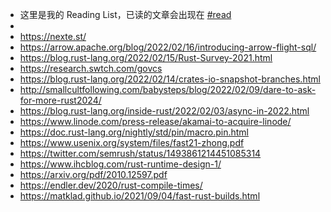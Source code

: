 - 这里是我的 Reading List，已读的文章会出现在 [#read]([[read]])
-
- https://nexte.st/
- https://arrow.apache.org/blog/2022/02/16/introducing-arrow-flight-sql/
- https://blog.rust-lang.org/2022/02/15/Rust-Survey-2021.html
- https://research.swtch.com/govcs
- https://blog.rust-lang.org/2022/02/14/crates-io-snapshot-branches.html
- http://smallcultfollowing.com/babysteps/blog/2022/02/09/dare-to-ask-for-more-rust2024/
- https://blog.rust-lang.org/inside-rust/2022/02/03/async-in-2022.html
- https://www.linode.com/press-release/akamai-to-acquire-linode/
- https://doc.rust-lang.org/nightly/std/pin/macro.pin.html
- https://www.usenix.org/system/files/fast21-zhong.pdf
- https://twitter.com/semrush/status/1493861214451085314
- https://www.ihcblog.com/rust-runtime-design-1/
- https://arxiv.org/pdf/2010.12597.pdf
- https://endler.dev/2020/rust-compile-times/
- https://matklad.github.io/2021/09/04/fast-rust-builds.html